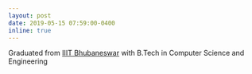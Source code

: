 ```yaml
---
layout: post
date: 2019-05-15 07:59:00-0400
inline: true
---
```


Graduated from [IIIT Bhubaneswar](https://www.iiit-bh.ac.in/) with B.Tech in Computer Science and Engineering 

